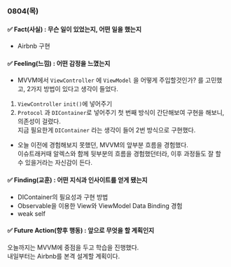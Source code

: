### 0804(목)

#### ✅ Fact(사실) : 무슨 일이 있었는지, 어떤 일을 했는지

- Airbnb 구현

#### ✅ Feeling(느낌) : 어떤 감정을 느꼈는지

- MVVM에서 `ViewController` 에 `ViewModel` 을 어떻게 주입할것인가? 를 고민했고, 2가지 방법이 있다고 생각이 들었다.
1. `ViewController` `init()`에 넣어주기
2. `Protocol` 과 `DIContainer`로 넣어주기
첫 번째 방식이 간단해보여 구현을 해보니, 의존성이 걸렸다.  
지금 필요한게 `DIContainer` 라는 생각이 들어 2번 방식으로 구현했다.

- 오늘 이전에 경험해보지 못했던, MVVM의 앞부분 흐름을 경험했다.  
이슈트래커때 알렉스와 함께 뒷부분의 흐름을 경험했던터라, 이후 과정들도 잘 할 수 있을거라는 자신감이 든다.

#### ✅ Finding(교훈) : 어떤 지식과 인사이트를 얻게 됐는지

- DIContainer의 필요성과 구현 방법
- Observable을 이용한 View와 ViewModel Data Binding 경험
- weak self

#### ✅ Future Action(향후 행동) : 앞으로 무엇을 할 계획인지
오늘까지는 MVVM에 중점을 두고 학습을 진행했다.  
내일부터는 Airbnb를 본격 설계할 계획이다.
